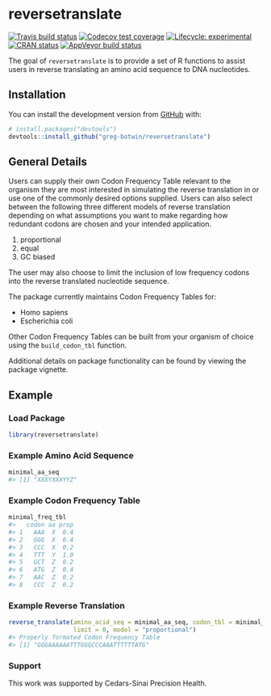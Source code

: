 
<!-- README.md is generated from README.Rmd. Please edit that file -->

# reversetranslate

<!-- badges: start -->

[![Travis build
status](https://travis-ci.org/greg-botwin/reversetranslate.svg?branch=master)](https://travis-ci.org/greg-botwin/reversetranslate)
[![Codecov test
coverage](https://codecov.io/gh/greg-botwin/reversetranslate/branch/master/graph/badge.svg)](https://codecov.io/gh/greg-botwin/reversetranslate?branch=master)
[![Lifecycle:
experimental](https://img.shields.io/badge/lifecycle-experimental-orange.svg)](https://www.tidyverse.org/lifecycle/#experimental)
[![CRAN
status](https://www.r-pkg.org/badges/version/reversetranslate)](https://cran.r-project.org/package=reversetranslate)
[![AppVeyor build
status](https://ci.appveyor.com/api/projects/status/github/greg-botwin/reversetranslate?branch=master&svg=true)](https://ci.appveyor.com/project/greg-botwin/reversetranslate)
<!-- badges: end -->

The goal of `reversetranslate` is to provide a set of R functions to
assist users in reverse translating an amino acid sequence to DNA
nucleotides.

## Installation

You can install the development version from
[GitHub](https://github.com/greg-botwin/reversetranslate) with:

``` r
# install.packages("devtools")
devtools::install_github("greg-botwin/reversetranslate")
```

## General Details

Users can supply their own Codon Frequency Table relevant to the
organism they are most interested in simulating the reverse translation
in or use one of the commonly desired options supplied. Users can also
select between the following three different models of reverse
translation depending on what assumptions you want to make regarding how
redundant codons are chosen and your intended application.

1.  proportional
2.  equal
3.  GC biased

The user may also choose to limit the inclusion of low frequency codons
into the reverse translated nucleotide sequence.

The package currently maintains Codon Frequency Tables for:

  - Homo sapiens
  - Escherichia coli

Other Codon Frequency Tables can be built from your organism of choice
using the `build_codon_tbl` function.

Additional details on package functionality can be found by viewing the
package vignette.

## Example

### Load Package

``` r
library(reversetranslate)
```

### Example Amino Acid Sequence

``` r
minimal_aa_seq
#> [1] "XXXYXXXYYZ"
```

### Example Codon Frequency Table

``` r
minimal_freq_tbl
#>   codon aa prop
#> 1   AAA  X  0.4
#> 2   GGG  X  0.4
#> 3   CCC  X  0.2
#> 4   TTT  Y  1.0
#> 5   GCT  Z  0.2
#> 6   ATG  Z  0.4
#> 7   AAC  Z  0.2
#> 8   CCC  Z  0.2
```

### Example Reverse Translation

``` r
reverse_translate(amino_acid_seq = minimal_aa_seq, codon_tbl = minimal_freq_tbl,
                  limit = 0, model = "proportional")
#> Properly formated Codon Frequency Table
#> [1] "GGGAAAAAATTTGGGCCCAAATTTTTTATG"
```

### Support

This work was supported by Cedars-Sinai Precision Health.
